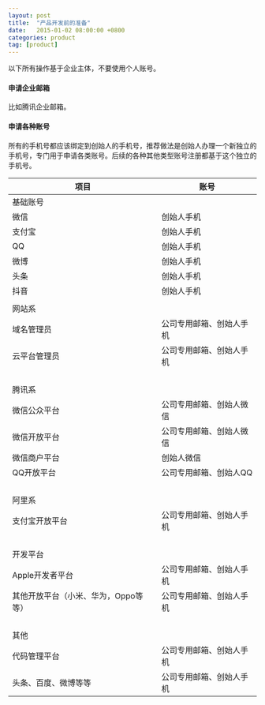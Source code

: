 ```yaml
---
layout: post
title:  "产品开发前的准备"
date:   2015-01-02 08:00:00 +0800
categories: product
tag: [product]
---
```


以下所有操作基于企业主体，不要使用个人账号。
 
#### 申请企业邮箱

比如腾讯企业邮箱。
 
#### 申请各种账号

所有的手机号都应该绑定到创始人的手机号，推荐做法是创始人办理一个新独立的手机号，专门用于申请各类账号。后续的各种其他类型账号注册都基于这个独立的手机号。

| 项目 | 账号 |
| --- | --- |
| 基础账号 |  |
| 微信 | 创始人手机 |
| 支付宝 | 创始人手机 |
| QQ | 创始人手机 |
| 微博 | 创始人手机 |
| 头条 | 创始人手机 |
| 抖音 | 创始人手机 |
|  |  |
| 网站系 |  |
| 域名管理员 | 公司专用邮箱、创始人手机 |
| 云平台管理员 | 公司专用邮箱、创始人手机 |
|   |   |
| 腾讯系 |  |
| 微信公众平台 | 公司专用邮箱、创始人微信 |
| 微信开放平台 | 公司专用邮箱、创始人微信 |
| 微信商户平台 | 创始人微信 |
| QQ开放平台 | 公司专用邮箱、创始人QQ |
|   |   |
| 阿里系 |  |
| 支付宝开放平台 | 公司专用邮箱、创始人手机 |
|   |   |
| 开发平台 |  |
| Apple开发者平台 | 公司专用邮箱、创始人手机 |
| 其他开放平台（小米、华为，Oppo等等） | 公司专用邮箱、创始人手机 |
|   |   |
| 其他 |  |
| 代码管理平台 | 公司专用邮箱、创始人手机 |
| 头条、百度、微博等等 | 公司专用邮箱、创始人手机 |

 
